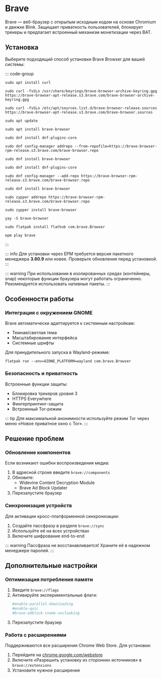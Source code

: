 # Brave

Brave — веб-браузер с открытым исходным кодом на основе Chromium и движке Blink. Защищает приватность пользователей, блокирует трекеры и предлагает встроенный механизм монетизации через BAT.

## Установка

Выберите подходящий способ установки Brave Browser для вашей системы:

::: code-group

```shell [Ubuntu, Debian, Mint, PopOS]
sudo apt install curl

sudo curl -fsSLo /usr/share/keyrings/brave-browser-archive-keyring.gpg https://brave-browser-apt-release.s3.brave.com/brave-browser-archive-keyring.gpg

sudo curl -fsSLo /etc/apt/sources.list.d/brave-browser-release.sources https://brave-browser-apt-release.s3.brave.com/brave-browser.sources

sudo apt update

sudo apt install brave-browser
```

```shell [Fedora 41+ (dnf5)]
sudo dnf install dnf-plugins-core

sudo dnf config-manager addrepo --from-repofile=https://brave-browser-rpm-release.s3.brave.com/brave-browser.repo

sudo dnf install brave-browser
```

```shell [Fedora <41, Rocky/RHEL]
sudo dnf install dnf-plugins-core

sudo dnf config-manager --add-repo https://brave-browser-rpm-release.s3.brave.com/brave-browser.repo

sudo dnf install brave-browser
```
```shell [OpenSuse]
sudo zypper addrepo https://brave-browser-rpm-release.s3.brave.com/brave-browser.repo

sudo zypper install brave-browser
```

```shell [Arch Linux]
yay -S brave-browser
```

```shell [Flatpak]
sudo flatpak install flathub com.brave.Browser
```

```shell [EPM (неофициальная сборка)]
epm play brave
```

:::

::: info
Для установки через EPM требуется версия пакетного менеджера **3.60.9** или новее. Проверьте обновления перед установкой.
:::

::: warning
При использовании в изолированных средах (контейнеры, snap) некоторые функции браузера могут работать ограниченно. Рекомендуется использовать нативные пакеты.
:::

## Особенности работы

### Интеграция с окружением GNOME
Brave автоматически адаптируется к системным настройкам:
- Темная/светлая тема
- Масштабирование интерфейса
- Системные шрифты

Для принудительного запуска в Wayland-режиме:
```shell
flatpak run --env=OZONE_PLATFORM=wayland com.brave.Browser
```

### Безопасность и приватность
Встроенные функции защиты:
- Блокировка трекеров уровня 3
- HTTPS Everywhere
- Фингерпринтинг-защита
- Встроенный Tor-режим

::: tip
Для максимальной анонимности используйте режим Tor через меню «Новое приватное окно с Tor».
:::

## Решение проблем

### Обновление компонентов
Если возникают ошибки воспроизведения медиа:
1. В адресной строке введите `brave://components`
2. Обновите:
   - Widevine Content Decryption Module
   - Brave Ad Block Updater
3. Перезапустите браузер

### Синхронизация устройств
Для активации кросс-платформенной синхронизации:
1. Создайте пассфразу в разделе `brave://sync`
2. Используйте её на всех устройствах
3. Включите шифрование end-to-end

::: warning
Пассфраза не восстанавливается! Храните её в надежном менеджере паролей.
:::

## Дополнительные настройки

### Оптимизация потребления памяти
1. Введите `brave://flags` 
2. Активируйте экспериментальные флаги:
   ```ini
   #enable-parallel-downloading
   #enable-quic
   #brave-adblock-cname-uncloaking
   ```
3. Перезапустите браузер

### Работа с расширениями
Поддерживаются все расширения Chrome Web Store. Для установки:
1. Перейдите на [chrome.google.com/webstore](https://chrome.google.com/webstore)
2. Включите «Разрешить установку из сторонних источников» в `brave://extensions`
3. Установите нужное расширение